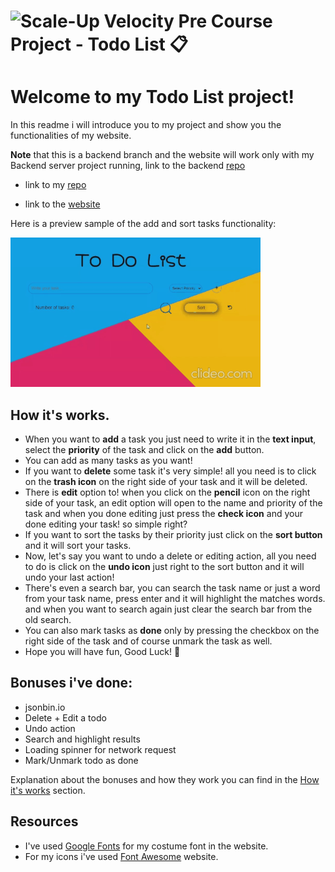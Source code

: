 # ![Scale-Up Velocity](./readme-files/logo-main.png) Pre Course Project - Todo List 📋

# Welcome to my Todo List project!

In this readme i will introduce you to my project and show you the functionalities of my website.

**Note** that this is a backend branch and the website will work only with my Backend server project running, link to the backend [repo](https://github.com/DvirYadai/Backend-Restful-API)

- link to my [repo](https://github.com/DvirYadai/pre-course-2021-final-boilerplate)

- link to the [website](https://dviryadai.github.io/Todo-List-Project/src/)

Here is a preview sample of the add and sort tasks functionality:

![add and sort tasks](./readme-files/add-and-sort-tasks.gif)

## How it's works.

- When you want to **add** a task you just need to write it in the **text input**, select the **priority** of the task and click on the **add** button.
- You can add as many tasks as you want!
- If you want to **delete** some task it's very simple! all you need is to click on the **trash icon** on the right side of your task and it will be deleted.
- There is **edit** option to! when you click on the **pencil** icon on the right side of your task, an edit option will open to the name and priority of the task
  and when you done editing just press the **check icon** and your done editing your task! so simple right?
- If you want to sort the tasks by their priority just click on the **sort button** and it will sort your tasks.
- Now, let's say you want to undo a delete or editing action, all you need to do is click on the **undo icon** just right to the sort button
  and it will undo your last action!
- There's even a search bar, you can search the task name or just a word from your task name, press enter and it will highlight the matches words.
  and when you want to search again just clear the search bar from the old search.
- You can also mark tasks as **done** only by pressing the checkbox on the right side of the task and of course unmark the task as well.
- Hope you will have fun, Good Luck! 🤘

## Bonuses i've done:

- jsonbin.io
- Delete + Edit a todo
- Undo action
- Search and highlight results
- Loading spinner for network request
- Mark/Unmark todo as done

Explanation about the bonuses and how they work you can find in the [How it's works](#How-it's-works.) section.

## Resources

- I've used [Google Fonts](https://fonts.google.com/) for my costume font in the website.
- For my icons i've used [Font Awesome](https://fontawesome.com/) website.
